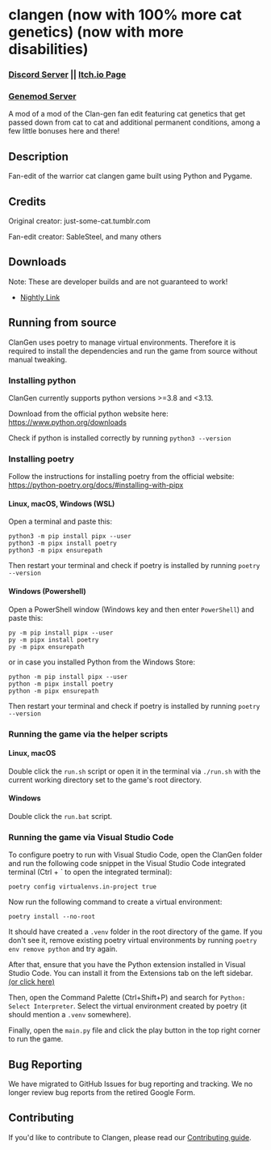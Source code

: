 # clangen (now with 100% more cat genetics) (now with more disabilities)

### [Discord Server](https://discord.gg/rnFQqyPZ7K) || [Itch.io Page](https://sablesteel.itch.io/clan-gen-fan-edit)
### [Genemod Server](https://discord.gg/t6XqgQ46Jx)

A mod of a mod of the Clan-gen fan edit featuring cat genetics that get passed down from cat to cat and additional permanent conditions, among a few little bonuses here and there!

## Description
Fan-edit of the warrior cat clangen game built using Python and Pygame.

## Credits
Original creator: just-some-cat.tumblr.com

Fan-edit creator: SableSteel, and many others

## Downloads
Note: These are developer builds and are not guaranteed to work!
- [Nightly Link](https://nightly.link/narvin42/genemod-expanded/workflows/build/expanded-disabilities-diseases)

## Running from source
ClanGen uses poetry to manage virtual environments. Therefore it is required to install the dependencies and run the game from source without manual tweaking.

### Installing python
ClanGen currently supports python versions >=3.8 and <3.13.

Download from the official python website here: https://www.python.org/downloads

Check if python is installed correctly by running `python3 --version`


### Installing poetry
Follow the instructions for installing poetry from the official website: https://python-poetry.org/docs/#installing-with-pipx

#### Linux, macOS, Windows (WSL)
Open a terminal and paste this:
```
python3 -m pip install pipx --user
python3 -m pipx install poetry
python3 -m pipx ensurepath
```
Then restart your terminal and check if poetry is installed by running `poetry --version`

#### Windows (Powershell)
Open a PowerShell window (Windows key and then enter `PowerShell`) and paste this:
```
py -m pip install pipx --user
py -m pipx install poetry
py -m pipx ensurepath
```
or in case you installed Python from the Windows Store:
```
python -m pip install pipx --user
python -m pipx install poetry
python -m pipx ensurepath
```
Then restart your terminal and check if poetry is installed by running `poetry --version`

### Running the game via the helper scripts
#### Linux, macOS
Double click the `run.sh` script or open it in the terminal via `./run.sh` with the current working directory set to the game's root directory.

#### Windows
Double click the `run.bat` script.

### Running the game via Visual Studio Code
To configure poetry to run with Visual Studio Code, open the ClanGen folder and run the following code snippet in the Visual Studio Code integrated terminal (Ctrl + ` to open the integrated terminal):
```
poetry config virtualenvs.in-project true
```

Now run the following command to create a virtual environment:
```
poetry install --no-root
```

It should have created a `.venv` folder in the root directory of the game.
If you don't see it, remove existing poetry virtual environments by running `poetry env remove python` and try again.

After that, ensure that you have the Python extension installed in Visual Studio Code. You can install it from the Extensions tab on the left sidebar. [(or click here)
](https://marketplace.visualstudio.com/items?itemName=ms-python.python)

Then, open the Command Palette (Ctrl+Shift+P) and search for `Python: Select Interpreter`. Select the virtual environment created by poetry (it should mention a `.venv` somewhere).

Finally, open the `main.py` file and click the play button in the top right corner to run the game.


## Bug Reporting
We have migrated to GitHub Issues for bug reporting and tracking. We no longer review bug reports from the retired Google Form.

## Contributing
If you'd like to contribute to Clangen, please read our [Contributing guide](https://github.com/ClanGenOfficial/clangen/blob/development/CONTRIBUTING.md).
